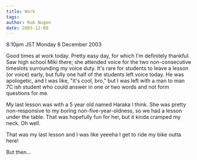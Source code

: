 ```yaml
---
title: Work
tags: 
author: Rob Nugen
date: 2003-12-08
---
```


<p class=date>8:10pm JST Monday 8 December 2003</p>

<p>Good times at work today.  Pretty easy day, for which I'm
  definitely thankful.  Saw high school Miki there; she attended voice
  for the two non-consecutive timeslots surrounding my voice duty.
  It's rare for students to leave a lesson (or voice) early, but fully
  one half of the students left voice today.  He was apologetic, and I
  was like, "it's cool, bro," but I was left with a man to man 7C ish
  student who could answer in one or two words and not form questions
  for me.</p>

<p>My last lesson was with a 5 year old named Haraka I think.  She was
  pretty non-responsive to my boring non-five-year-oldness, so we had
  a lesson under the table.  That was hopefully fun for her, but it
  kinda cramped my neck.  Oh well.</p>

<p>That was my last lesson and I was like yeeeha I get to ride my
  bike outta here!</p>

<p>But then...</p>
